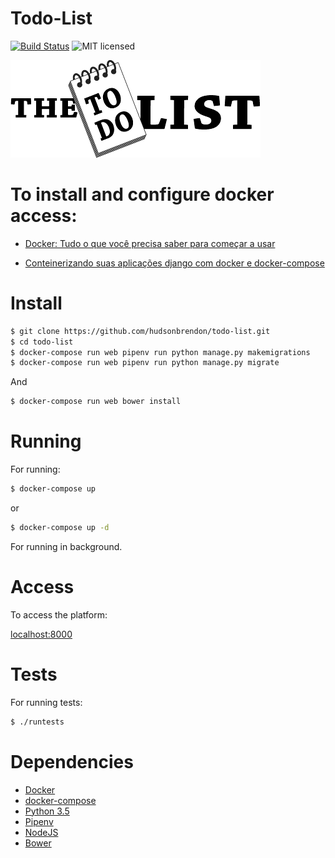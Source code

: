 # Todo-List

[![Build Status](https://travis-ci.org/hudsonbrendon/todo-list.svg?branch=master)](https://travis-ci.org/hudsonbrendon/todo-list)
![MIT licensed](https://img.shields.io/badge/license-MIT-blue.svg)


![todo](todo.gif)


# To install and configure docker access:

- [Docker: Tudo o que você precisa saber para começar a usar](https://medium.com/@hudsonbrendon/docker-tudo-o-que-voc%C3%AA-precisa-saber-para-come%C3%A7ar-a-usar-b82b2d4284f0)

- [Conteinerizando suas aplicações django com docker e docker-compose](https://medium.com/grupy-rn/conteinerizando-suas-aplica%C3%A7%C3%B5es-django-com-docker-e-docker-compose-3e86a8df6984)


# Install

```sh
$ git clone https://github.com/hudsonbrendon/todo-list.git
$ cd todo-list
$ docker-compose run web pipenv run python manage.py makemigrations
$ docker-compose run web pipenv run python manage.py migrate
```
And

```sh
$ docker-compose run web bower install
```

# Running

For running:

```sh
$ docker-compose up
```
or
```sh
$ docker-compose up -d
```
For running in background.

# Access

To access the platform:

[localhost:8000](http://localhost:8000)

# Tests

For running tests:

```sh
$ ./runtests
```

# Dependencies

- [Docker](https://docker.com)
- [docker-compose](https://docs.docker.com/compose/)
- [Python 3.5](https://www.python.org/downloads/release/python-350/)
- [Pipenv](https://github.com/kennethreitz/pipenv)
- [NodeJS](https://nodejs.org/en/)
- [Bower](https://bower.io/)
